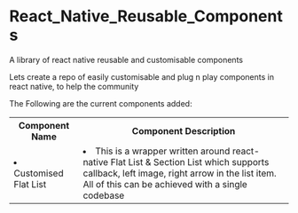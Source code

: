# React_Native_Reusable_Components
A library of react native reusable and customisable components

Lets create a repo of easily customisable and plug n play components in react native, to help the community

The Following are the current components added:<br/>
<table>
  <th>Component Name</th>
  <th>Component Description</th>
  <tr>
    <td><li>Customised Flat List</li></td>
    <td><li>This is a wrapper written around react-native Flat List & Section List which supports callback, left image, right arrow in the list item. All of this can be achieved with a single codebase</li></td>
  </tr>
 </table>

